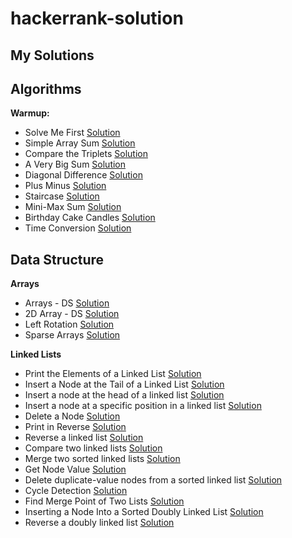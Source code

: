 # hackerrank-solution
## My Solutions
## Algorithms

**Warmup:**
 - Solve Me First [Solution](https://github.com/amitgupta7339/hackerrank-solution/blob/master/Algorithms/Warmup/Solve%20Me%20First)
 - Simple Array Sum [Solution](https://github.com/amitgupta7339/hackerrank-solution/blob/master/Algorithms/Warmup/Simple%20Array%20Sum)
 - Compare the Triplets [Solution](https://github.com/amitgupta7339/hackerrank-solution/blob/master/Algorithms/Warmup/Compare%20the%20Triplets)
 - A Very Big Sum [Solution](https://github.com/amitgupta7339/hackerrank-solution/blob/master/Algorithms/Warmup/A%20Very%20Big%20Sum)
 - Diagonal Difference [Solution](https://github.com/amitgupta7339/hackerrank-solution/blob/master/Algorithms/Warmup/Diagonal%20Difference)
 - Plus Minus [Solution](https://github.com/amitgupta7339/hackerrank-solution/blob/master/Algorithms/Warmup/Plus%20Minus)
 - Staircase [Solution](https://github.com/amitgupta7339/hackerrank-solution/blob/master/Algorithms/Warmup/Staircase)
 - Mini-Max Sum [Solution](https://github.com/amitgupta7339/hackerrank-solution/blob/master/Algorithms/Warmup/Mini-Max%20Sum)
 - Birthday Cake Candles [Solution](https://github.com/amitgupta7339/hackerrank-solution/blob/master/Algorithms/Warmup/Birthday%20Cake%20Candles)
 - Time Conversion [Solution](https://github.com/amitgupta7339/hackerrank-solution/blob/master/Algorithms/Warmup/Time%20Conversion)
## Data Structure

**Arrays**
 - Arrays - DS [Solution](https://github.com/amitgupta7339/hackerrank-solution/blob/master/Data%20structure/Arrays/Arrays%20-%20DS)
 - 2D Array - DS [Solution](https://github.com/amitgupta7339/hackerrank-solution/blob/master/Data%20structure/Arrays/2D%20Array%20-%20DS)
 - Left Rotation [Solution](https://github.com/amitgupta7339/hackerrank-solution/blob/master/Data%20structure/Arrays/Left%20Rotation)
 - Sparse Arrays [Solution](https://github.com/amitgupta7339/hackerrank-solution/blob/master/Data%20structure/Arrays/Sparse%20Arrays)
 
**Linked Lists**
 - Print the Elements of a Linked List [Solution](https://github.com/amitgupta7339/hackerrank-solution/blob/master/Data%20structure/Linked%20Lists/Print%20the%20Elements%20of%20a%20Linked%20List)
 - Insert a Node at the Tail of a Linked List [Solution](https://github.com/amitgupta7339/hackerrank-solution/blob/master/Data%20structure/Linked%20Lists/Insert%20a%20Node%20at%20the%20Tail%20of%20a%20Linked%20List)
 - Insert a node at the head of a linked list [Solution](https://github.com/amitgupta7339/hackerrank-solution/blob/master/Data%20structure/Linked%20Lists/Insert%20a%20node%20at%20the%20head%20of%20a%20linked%20list)
 - Insert a node at a specific position in a linked list [Solution](https://github.com/amitgupta7339/hackerrank-solution/blob/master/Data%20structure/Linked%20Lists/Insert%20a%20node%20at%20a%20specific%20position%20in%20a%20linked%20list)
 - Delete a Node [Solution](https://github.com/amitgupta7339/hackerrank-solution/blob/master/Data%20structure/Linked%20Lists/Delete%20a%20Node)
 - Print in Reverse [Solution](https://github.com/amitgupta7339/hackerrank-solution/blob/master/Data%20structure/Linked%20Lists/Print%20in%20Reverse)
 - Reverse a linked list [Solution](https://github.com/amitgupta7339/hackerrank-solution/blob/master/Data%20structure/Linked%20Lists/Reverse%20a%20linked%20list)
 - Compare two linked lists [Solution](https://github.com/amitgupta7339/hackerrank-solution/blob/master/Data%20structure/Linked%20Lists/Compare%20two%20linked%20lists)
 - Merge two sorted linked lists [Solution](https://github.com/amitgupta7339/hackerrank-solution/blob/master/Data%20structure/Linked%20Lists/Merge%20two%20sorted%20linked%20lists)
 - Get Node Value [Solution](https://github.com/amitgupta7339/hackerrank-solution/blob/master/Data%20structure/Linked%20Lists/Get%20Node%20Value)
 - Delete duplicate-value nodes from a sorted linked list [Solution](https://github.com/amitgupta7339/hackerrank-solution/blob/master/Data%20structure/Linked%20Lists/Delete%20duplicate-value%20nodes%20from%20a%20sorted%20linked%20list)
 - Cycle Detection [Solution](https://github.com/amitgupta7339/hackerrank-solution/blob/master/Data%20structure/Linked%20Lists/Cycle%20Detection)
 - Find Merge Point of Two Lists [Solution](https://github.com/amitgupta7339/hackerrank-solution/blob/master/Data%20structure/Linked%20Lists/Find%20Merge%20Point%20of%20Two%20Lists)
 - Inserting a Node Into a Sorted Doubly Linked List [Solution](https://github.com/amitgupta7339/hackerrank-solution/blob/master/Data%20structure/Linked%20Lists/Inserting%20a%20Node%20Into%20a%20Sorted%20Doubly%20Linked%20List)
 - Reverse a doubly linked list [Solution](https://github.com/amitgupta7339/hackerrank-solution/blob/master/Data%20structure/Linked%20Lists/Reverse%20a%20doubly%20linked%20list)
 
